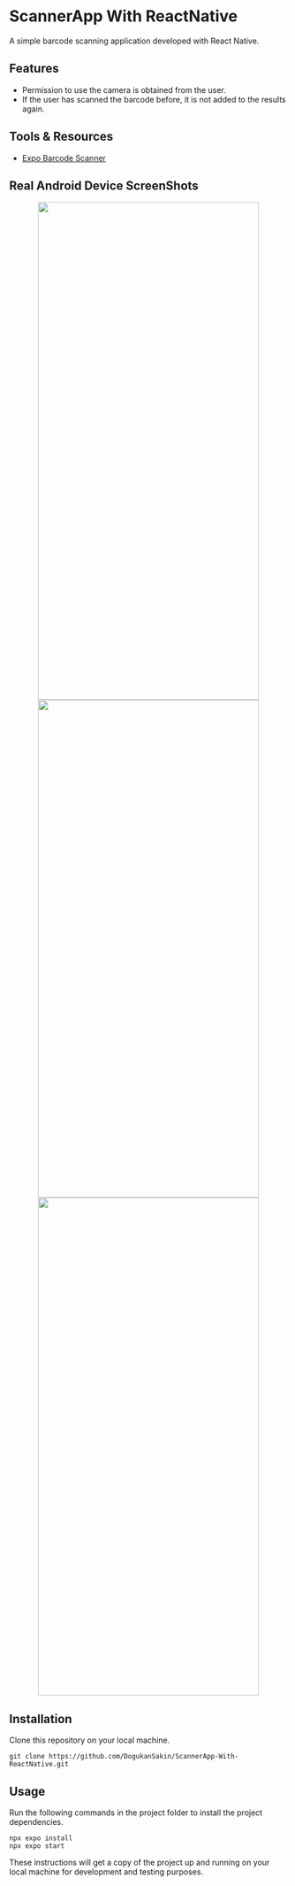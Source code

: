 # ScannerApp With ReactNative
A simple barcode scanning application developed with React Native. 

## Features
- Permission to use the camera is obtained from the user. 
- If the user has scanned the barcode before, it is not added to the results again. 

## Tools & Resources
- [Expo Barcode Scanner](https://docs.expo.dev/versions/latest/sdk/bar-code-scanner/)


## Real Android Device ScreenShots
<div align="center">
<img src="https://user-images.githubusercontent.com/86911611/197295611-dc5fe7be-ff2f-4c54-bd40-ba1561b371b0.jpg" width="400" height="900" /><img/>
<img src="https://user-images.githubusercontent.com/86911611/197295629-fca01ca1-40de-49dd-a108-9097629cd934.jpg" width="400" height="900" /><img/>
<img src="https://user-images.githubusercontent.com/86911611/197295666-8b34e2ca-6788-4e8c-b832-0e62a7caf035.jpg" width="400" height="900" /><img/>
</div>

## Installation

Clone this repository on your local machine.

```
git clone https://github.com/DogukanSakin/ScannerApp-With-ReactNative.git
```


## Usage

Run the following commands in the project folder to install the project dependencies.

```
npx expo install
npx expo start
```
These instructions will get a copy of the project up and running on your local machine for development and testing purposes.
